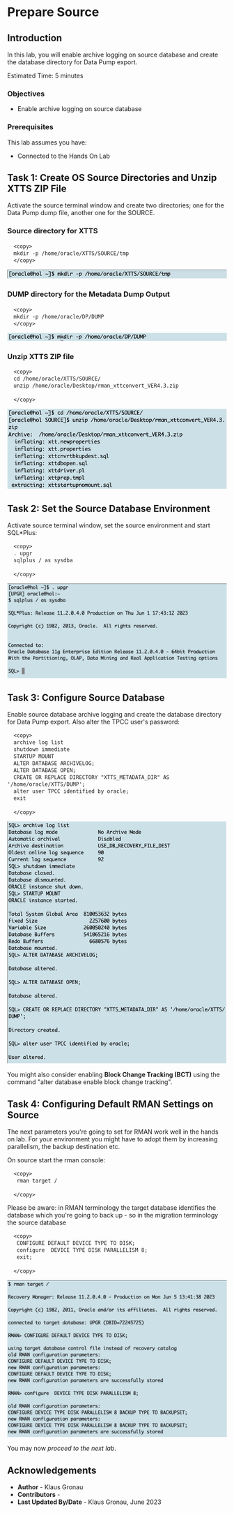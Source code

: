 # Prepare Source 

## Introduction

In this lab, you will enable archive logging on source database and create the database directory for Data Pump export.

Estimated Time: 5 minutes

### Objectives

- Enable archive logging on source database

### Prerequisites

This lab assumes you have:

- Connected to the Hands On Lab

## Task 1: Create OS Source Directories and Unzip XTTS ZIP File
Activate the source terminal window and create two directories; one for the Data Pump dump file, another one for the SOURCE.

### Source directory for XTTS

  ```
    <copy>
    mkdir -p /home/oracle/XTTS/SOURCE/tmp 
    </copy>
  ```

![Create_Dir_OS](./images/Create_Source_XTTS_Dir.png " ")

### DUMP directory for the Metadata Dump Output

  ```
    <copy>
    mkdir -p /home/oracle/DP/DUMP 
    </copy>
  ```

![Create_Dir_OS](./images/Create_DUMP_Dir.png " ")

### Unzip XTTS ZIP file

  ```
    <copy>
    cd /home/oracle/XTTS/SOURCE/
    unzip /home/oracle/Desktop/rman_xttconvert_VER4.3.zip

    </copy>
  ```

![Unzip_XTTS](./images/XTTS_unzip_SRC.png " ")

## Task 2: Set the Source Database Environment

Activate source terminal window, set the source environment and start SQL*Plus:

  ```
    <copy>
    . upgr
    sqlplus / as sysdba

    </copy>
 ```

![Login to CDB3](./images/Source_UPGR_env_sqlplus.png " ")


## Task 3: Configure Source Database
Enable source database archive logging and create the database directory for Data Pump export. Also alter the TPCC user's password:


  ```
    <copy>
    archive log list
    shutdown immediate
    STARTUP MOUNT
    ALTER DATABASE ARCHIVELOG;
    ALTER DATABASE OPEN;
    CREATE OR REPLACE DIRECTORY "XTTS_METADATA_DIR" AS '/home/oracle/XTTS/DUMP';
    alter user TPCC identified by oracle;
    exit
    
    </copy>
  ```


![Login to CDB3](./images/enable_archive_logging.png " ")


You might also consider enabling __Block Change Tracking (BCT)__ using the command "alter database enable block change tracking".

## Task 4: Configuring Default RMAN Settings on Source
The next parameters you're going to set for RMAN work well in the hands on lab. For your environment you might have to adopt them by increasing parallelism, the backup destination etc.

On source start the rman console: 

  ```
    <copy>
     rman target /

    </copy>
  ```

Please be aware:
in RMAN terminology the target database identifies the database which you're going to back up - so in the migration terminology the source database

  ```
    <copy>
     CONFIGURE DEFAULT DEVICE TYPE TO DISK;
     configure  DEVICE TYPE DISK PARALLELISM 8;
     exit;

    </copy>
  ```
![configure_RMAN_Source](./images/rman_default_target_settings.png " ")


You may now *proceed to the next lab*.


## Acknowledgements
* **Author** - Klaus Gronau
* **Contributors** -  
* **Last Updated By/Date** - Klaus Gronau, June 2023
